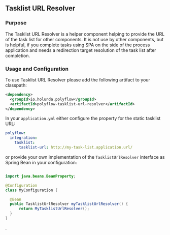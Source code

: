 ## Tasklist URL Resolver

### Purpose

The Tasklist URL Resolver is a helper component helping to provide the URL of the task list for other components. It is not use by other components,
but is helpful, if you complete tasks using SPA on the side of the process application and needs a redirection target resolution of the task list 
after completion.

### Usage and Configuration

To use Tasklist URL Resolver please add the following artifact to your classpath:

```xml
<dependency>
  <groupId>io.holunda.polyflow</groupId>
  <artifactId>polyflow-tasklist-url-resolver</artifactId>
</dependency>
```

In your `application.yml` either configure the property for the static tasklist URL:

```yml
polyflow:
  integration:
    tasklist:
      tasklist-url: http://my-task-list.application.url/
```

or provide your own implementation of the `TasklistUrlResolver` interface as Spring Bean in your configuration:

```java

import java.beans.BeanProperty;

@Configuration
class MyConfiguration {

  @Bean
  public TasklistUrlResolver myTasklistUrlResolver() {
      return MyTasklistUrlResolver();
  }
}


```
.

